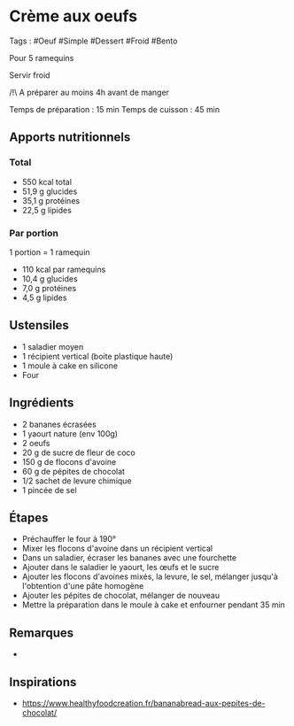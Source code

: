 # Crème aux oeufs

Tags : #Oeuf #Simple #Dessert #Froid #Bento

Pour 5 ramequins

Servir froid

/!\\ A préparer au moins 4h avant de manger

Temps de préparation : 15 min
Temps de cuisson : 45 min

## Apports nutritionnels

### Total

* 550 kcal total
* 51,9 g glucides
* 35,1 g protéines
* 22,5 g lipides

### Par portion

1 portion = 1 ramequin

* 110 kcal par ramequins
* 10,4 g glucides
* 7,0 g protéines
* 4,5 g lipides

## Ustensiles

* 1 saladier moyen
* 1 récipient vertical (boite plastique haute)
* 1 moule à cake en silicone
* Four

## Ingrédients

* 2 bananes écrasées
* 1 yaourt nature (env 100g)
* 2 oeufs
* 20 g de sucre de fleur de coco
* 150 g de flocons d'avoine
* 60 g de pépites de chocolat
* 1/2 sachet de levure chimique
* 1 pincée de sel

## Étapes

* Préchauffer le four à 190°
* Mixer les flocons d'avoine dans un récipient vertical
* Dans un saladier, écraser les bananes avec une fourchette
* Ajouter dans le saladier le yaourt, les œufs et le sucre
* Ajouter les flocons d'avoines mixés, la levure, le sel, mélanger jusqu'à l'obtention d'une pâte homogène
* Ajouter les pépites de chocolat, mélanger de nouveau
* Mettre la préparation dans le moule à cake et enfourner pendant 35 min

## Remarques

* 

## Inspirations

* https://www.healthyfoodcreation.fr/bananabread-aux-pepites-de-chocolat/